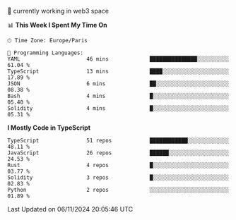 🔭 currently working in web3 space

<!--START_SECTION:waka-->
📊 **This Week I Spent My Time On** 

```text
🕑︎ Time Zone: Europe/Paris

💬 Programming Languages: 
YAML                     46 mins             ███████████████░░░░░░░░░░   61.04 % 
TypeScript               13 mins             ████░░░░░░░░░░░░░░░░░░░░░   17.89 % 
JSON                     6 mins              ██░░░░░░░░░░░░░░░░░░░░░░░   08.38 % 
Bash                     4 mins              █░░░░░░░░░░░░░░░░░░░░░░░░   05.40 % 
Solidity                 4 mins              █░░░░░░░░░░░░░░░░░░░░░░░░   05.31 % 
```

**I Mostly Code in TypeScript** 

```text
TypeScript               51 repos            ████████████░░░░░░░░░░░░░   48.11 % 
JavaScript               26 repos            ██████░░░░░░░░░░░░░░░░░░░   24.53 % 
Rust                     4 repos             █░░░░░░░░░░░░░░░░░░░░░░░░   03.77 % 
Solidity                 3 repos             █░░░░░░░░░░░░░░░░░░░░░░░░   02.83 % 
Python                   2 repos             ░░░░░░░░░░░░░░░░░░░░░░░░░   01.89 % 
```




 Last Updated on 06/11/2024 20:05:46 UTC
<!--END_SECTION:waka-->
